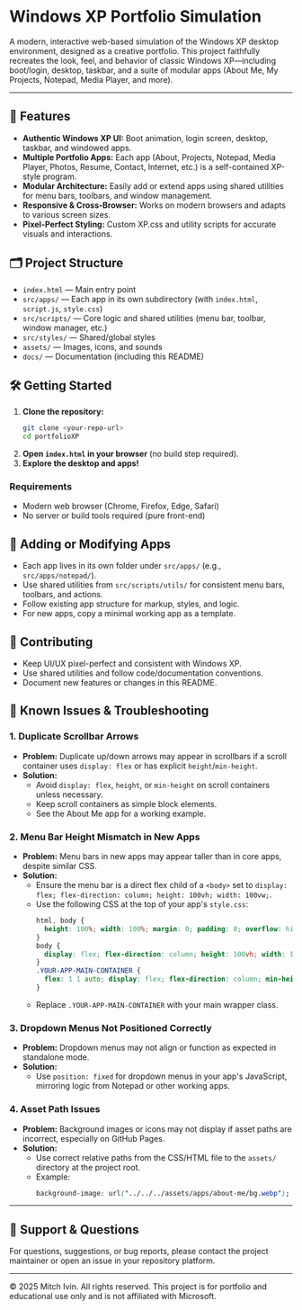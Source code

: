 # Windows XP Portfolio Simulation

A modern, interactive web-based simulation of the Windows XP desktop environment, designed as a creative portfolio. This project faithfully recreates the look, feel, and behavior of classic Windows XP—including boot/login, desktop, taskbar, and a suite of modular apps (About Me, My Projects, Notepad, Media Player, and more).

---

## 🚀 Features
- **Authentic Windows XP UI:** Boot animation, login screen, desktop, taskbar, and windowed apps.
- **Multiple Portfolio Apps:** Each app (About, Projects, Notepad, Media Player, Photos, Resume, Contact, Internet, etc.) is a self-contained XP-style program.
- **Modular Architecture:** Easily add or extend apps using shared utilities for menu bars, toolbars, and window management.
- **Responsive & Cross-Browser:** Works on modern browsers and adapts to various screen sizes.
- **Pixel-Perfect Styling:** Custom XP.css and utility scripts for accurate visuals and interactions.

## 🗂️ Project Structure
- `index.html` — Main entry point
- `src/apps/` — Each app in its own subdirectory (with `index.html`, `script.js`, `style.css`)
- `src/scripts/` — Core logic and shared utilities (menu bar, toolbar, window manager, etc.)
- `src/styles/` — Shared/global styles
- `assets/` — Images, icons, and sounds
- `docs/` — Documentation (including this README)

## 🛠️ Getting Started
1. **Clone the repository:**
   ```sh
   git clone <your-repo-url>
   cd portfolioXP
   ```
2. **Open `index.html` in your browser** (no build step required).
3. **Explore the desktop and apps!**

### Requirements
- Modern web browser (Chrome, Firefox, Edge, Safari)
- No server or build tools required (pure front-end)

## 🧩 Adding or Modifying Apps
- Each app lives in its own folder under `src/apps/` (e.g., `src/apps/notepad/`).
- Use shared utilities from `src/scripts/utils/` for consistent menu bars, toolbars, and actions.
- Follow existing app structure for markup, styles, and logic.
- For new apps, copy a minimal working app as a template.

## 🤝 Contributing
- Keep UI/UX pixel-perfect and consistent with Windows XP.
- Use shared utilities and follow code/documentation conventions.
- Document new features or changes in this README.

## 🐞 Known Issues & Troubleshooting
### 1. Duplicate Scrollbar Arrows
- **Problem:** Duplicate up/down arrows may appear in scrollbars if a scroll container uses `display: flex` or has explicit `height`/`min-height`.
- **Solution:**
  - Avoid `display: flex`, `height`, or `min-height` on scroll containers unless necessary.
  - Keep scroll containers as simple block elements.
  - See the About Me app for a working example.

### 2. Menu Bar Height Mismatch in New Apps
- **Problem:** Menu bars in new apps may appear taller than in core apps, despite similar CSS.
- **Solution:**
  - Ensure the menu bar is a direct flex child of a `<body>` set to `display: flex; flex-direction: column; height: 100vh; width: 100vw;`.
  - Use the following CSS at the top of your app's `style.css`:
    ```css
    html, body {
      height: 100%; width: 100%; margin: 0; padding: 0; overflow: hidden;
    }
    body {
      display: flex; flex-direction: column; height: 100vh; width: 100vw; margin: 0; padding: 0; overflow: hidden;
    }
    .YOUR-APP-MAIN-CONTAINER {
      flex: 1 1 auto; display: flex; flex-direction: column; min-height: 0;
    }
    ```
  - Replace `.YOUR-APP-MAIN-CONTAINER` with your main wrapper class.

### 3. Dropdown Menus Not Positioned Correctly
- **Problem:** Dropdown menus may not align or function as expected in standalone mode.
- **Solution:**
  - Use `position: fixed` for dropdown menus in your app's JavaScript, mirroring logic from Notepad or other working apps.

### 4. Asset Path Issues
- **Problem:** Background images or icons may not display if asset paths are incorrect, especially on GitHub Pages.
- **Solution:**
  - Use correct relative paths from the CSS/HTML file to the `assets/` directory at the project root.
  - Example:
    ```css
    background-image: url("../../../assets/apps/about-me/bg.webp");
    ```

---

## 📢 Support & Questions
For questions, suggestions, or bug reports, please contact the project maintainer or open an issue in your repository platform.

---

© 2025 Mitch Ivin. All rights reserved. This project is for portfolio and educational use only and is not affiliated with Microsoft.